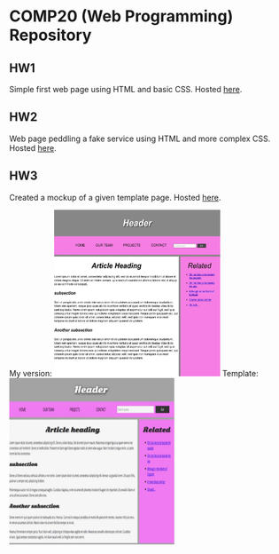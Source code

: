 # COMP20 (Web Programming) Repository

## HW1
Simple first web page using HTML and basic CSS. Hosted [here](http://sevans09.github.io/web-programming/HW1).

## HW2
Web page peddling a fake service using HTML and more complex CSS. 
Hosted [here](http://sevans09.github.io/web-programming/HW2).

## HW3
Created a mockup of a given template page. 
Hosted [here](http://sevans09.github.io/web-programming/HW3a).

My version:
<img src="IMG_3493.jpeg" width="300" height="300">
Template:
<img src="IMG_3494.jpeg" width="300" height="300">


